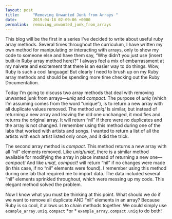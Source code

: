 ```yaml
---
layout: post
title:      "Removing Unwanted Junk from Arrays "
date:       2019-04-18 02:09:06 +0000
permalink:  removing_unwanted_junk_from_arrays
---
```



This blog will be the first in a series I’ve decided to write about useful ruby array methods. Several times throughout the curriculum, I have written my own method for manipulating or interacting with arrays, only to show my code to someone else and have them say, “Why didn’t you just use (insert built-in Ruby array method here)?” I always feel a mix of embarrassment at my naivete and excitement that there is an easier way to do things. Wow, Ruby is such a cool language! But clearly I need to brush up on my Ruby array methods and should be spending more time checking out the Ruby Documentation. 

Today I’m going to discuss two array methods that deal with removing unwanted junk from arrays—*uniq* and *compact*. The purpose of *uniq* (which I’m assuming comes from the word “unique”), is to return a new array with all duplicate values removed. The method *uniq!* Is similar, but instead of returning a new array and leaving the old one unchanged, it modifies and returns the original array. It will return “nil” if there were no duplicates and the array is not changed. I remember using this method during one of the labs that worked with artists and songs. I wanted to return a list of all the artists with each artist listed only once, and it did the trick. 

The second array method is *compact*. This method returns a new array with all “nil” elements removed. Like *uniq/uniq!*, there is a similar method available for modifying the array in place instead of returning a new one—*compact!* And like *uniq!*, *compact!* will return “nil” if no changes were made (in this case, if no “nil” elements were found). I remember using this method during one lab that required me to import data. The data included several “nil” elements sprinkled throughout, which were messing up my code. This elegant method solved the problem.

Now I know what you must be thinking at this point. What should we do if we want to remove all duplicate AND “nil” elements in an array? Because Ruby is so cool, it allows us to chain methods together. We could simply use `example_array.uniq.compact` 
*or *
`example_array.compact.uniq` 
to do both!

